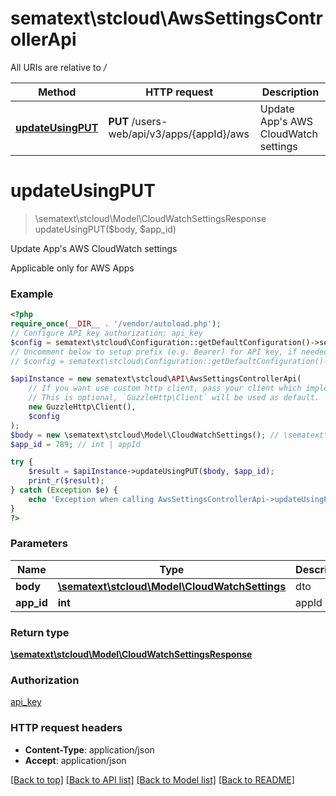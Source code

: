 # sematext\stcloud\AwsSettingsControllerApi

All URIs are relative to */*

Method | HTTP request | Description
------------- | ------------- | -------------
[**updateUsingPUT**](AwsSettingsControllerApi.md#updateusingput) | **PUT** /users-web/api/v3/apps/{appId}/aws | Update App&#x27;s AWS CloudWatch settings

# **updateUsingPUT**
> \sematext\stcloud\Model\CloudWatchSettingsResponse updateUsingPUT($body, $app_id)

Update App's AWS CloudWatch settings

Applicable only for AWS Apps

### Example
```php
<?php
require_once(__DIR__ . '/vendor/autoload.php');
// Configure API key authorization: api_key
$config = sematext\stcloud\Configuration::getDefaultConfiguration()->setApiKey('Authorization', 'YOUR_API_KEY');
// Uncomment below to setup prefix (e.g. Bearer) for API key, if needed
// $config = sematext\stcloud\Configuration::getDefaultConfiguration()->setApiKeyPrefix('Authorization', 'Bearer');

$apiInstance = new sematext\stcloud\API\AwsSettingsControllerApi(
    // If you want use custom http client, pass your client which implements `GuzzleHttp\ClientInterface`.
    // This is optional, `GuzzleHttp\Client` will be used as default.
    new GuzzleHttp\Client(),
    $config
);
$body = new \sematext\stcloud\Model\CloudWatchSettings(); // \sematext\stcloud\Model\CloudWatchSettings | dto
$app_id = 789; // int | appId

try {
    $result = $apiInstance->updateUsingPUT($body, $app_id);
    print_r($result);
} catch (Exception $e) {
    echo 'Exception when calling AwsSettingsControllerApi->updateUsingPUT: ', $e->getMessage(), PHP_EOL;
}
?>
```

### Parameters

Name | Type | Description  | Notes
------------- | ------------- | ------------- | -------------
 **body** | [**\sematext\stcloud\Model\CloudWatchSettings**](../Model/CloudWatchSettings.md)| dto |
 **app_id** | **int**| appId |

### Return type

[**\sematext\stcloud\Model\CloudWatchSettingsResponse**](../Model/CloudWatchSettingsResponse.md)

### Authorization

[api_key](../../README.md#api_key)

### HTTP request headers

 - **Content-Type**: application/json
 - **Accept**: application/json

[[Back to top]](#) [[Back to API list]](../../README.md#documentation-for-api-endpoints) [[Back to Model list]](../../README.md#documentation-for-models) [[Back to README]](../../README.md)

